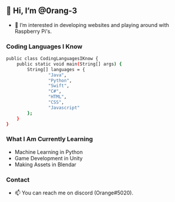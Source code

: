 ## 👋 Hi, I’m @0rang-3
- 👀 I’m interested in developing websites and playing around with Raspberry Pi's.

### Coding Languages I Know
```bash
public class CodingLanguagesIKnow {
    public static void main(String[] args) {
        String[] languages = {
                "Java",
                "Python",
                "Swift",
                "C#",
                "HTML",
                "CSS",
                "Javascript"
        };
    }
}
```


### What I Am Currently Learning
 - Machine Learning in Python
 - Game Development in Unity
 - Making Assets in Blendar




### Contact
- 📫 You can reach me on discord (Orange#5020).

<!---
0rang-3/0rang-3 is a ✨ special ✨ repository because its `README.md` (this file) appears on your GitHub profile.
You can click the Preview link to take a look at your changes.
--->
